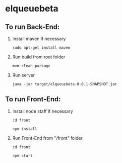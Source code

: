 # elqueuebeta

## To run Back-End:

1. Install maven if necessary 

    `sudo apt-get install maven`

2. Run build from root folder 
  
    `mvn clean package`

3. Run server 
  
    `java -jar target/elqueuebeta-0.0.1-SNAPSHOT.jar`

## To run Front-End:

1. Install node staff if necessary 
  
    `cd front`
    
    `npm install`
  
2. Run Front-End from "/front" folder 
  
    `cd front`
  
    `npm start`
